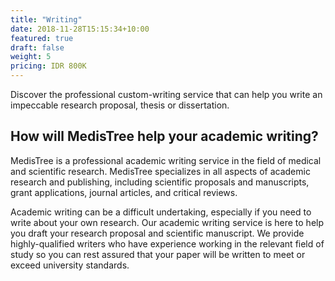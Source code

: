 ```yaml
---
title: "Writing"
date: 2018-11-28T15:15:34+10:00
featured: true
draft: false
weight: 5
pricing: IDR 800K
---
```


Discover the professional custom-writing service that can help you write an
impeccable research proposal, thesis or dissertation.

## How will MedisTree help your academic writing?

MedisTree is a professional academic writing service in the field of medical
and scientific research. MedisTree specializes in all aspects of academic
research and publishing, including scientific proposals and manuscripts, grant
applications, journal articles, and critical reviews.

Academic writing can be a difficult undertaking, especially if you need to
write about your own research. Our academic writing service is here to help you
draft your research proposal and scientific manuscript. We provide
highly-qualified writers who have experience working in the relevant field of
study so you can rest assured that your paper will be written to meet or exceed
university standards.

